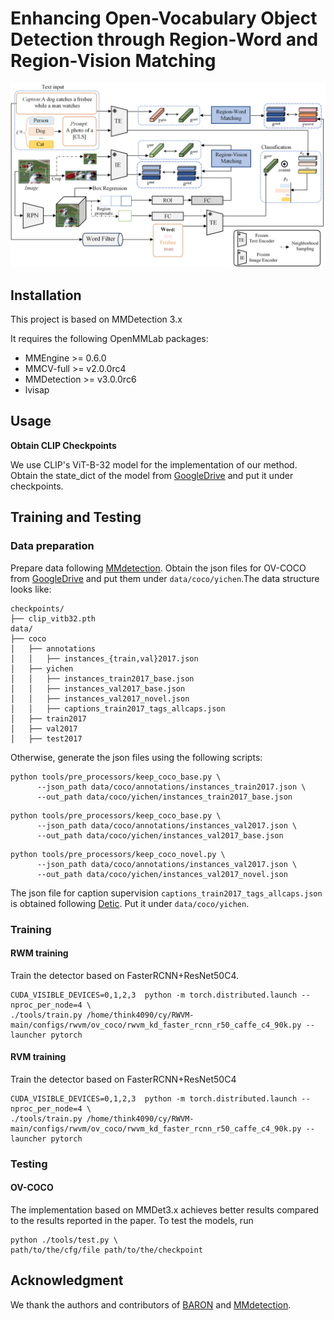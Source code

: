 # Enhancing Open-Vocabulary Object Detection through Region-Word and Region-Vision Matching
![OverviewFigure](image/main_01.png)
## Installation
This project is based on MMDetection 3.x

It requires the following OpenMMLab packages:

- MMEngine >= 0.6.0
- MMCV-full >= v2.0.0rc4
- MMDetection >= v3.0.0rc6
- lvisap
## Usage
**Obtain CLIP Checkpoints**

We use CLIP's ViT-B-32 model for the implementation of our method. Obtain the state_dict of the model from [GoogleDrive](https://drive.google.com/file/d/1ilxBhjb3JXNDar8lKRQ9GA4hTmjxADfu/view?usp=sharing) and put it under checkpoints. 
## Training and Testing
### Data preparation
Prepare data following [MMdetection](https://github.com/open-mmlab/mmdetection). Obtain the json files for OV-COCO from [GoogleDrive](https://drive.google.com/drive/folders/1O6rt6WN2ePPg6j-wVgF89T7ql2HiuRIG?usp=sharing) and put them under `data/coco/yichen`.The data structure looks like:
```
checkpoints/
├── clip_vitb32.pth
data/
├── coco
│   ├── annotations
│   │   ├── instances_{train,val}2017.json
│   ├── yichen
│   │   ├── instances_train2017_base.json
│   │   ├── instances_val2017_base.json
│   │   ├── instances_val2017_novel.json
│   │   ├── captions_train2017_tags_allcaps.json
│   ├── train2017
│   ├── val2017
│   ├── test2017
```
Otherwise, generate the json files using the following scripts:
```
python tools/pre_processors/keep_coco_base.py \
      --json_path data/coco/annotations/instances_train2017.json \
      --out_path data/coco/yichen/instances_train2017_base.json
```
```
python tools/pre_processors/keep_coco_base.py \
      --json_path data/coco/annotations/instances_val2017.json \
      --out_path data/coco/yichen/instances_val2017_base.json
```
```
python tools/pre_processors/keep_coco_novel.py \
      --json_path data/coco/annotations/instances_val2017.json \
      --out_path data/coco/yichen/instances_val2017_novel.json
```
The json file for caption supervision `captions_train2017_tags_allcaps.json` is obtained following [Detic](https://github.com/facebookresearch/Detic/blob/main/datasets/README.md). Put it under `data/coco/yichen`.
### Training
#### RWM training
Train the detector based on FasterRCNN+ResNet50C4.
```
CUDA_VISIBLE_DEVICES=0,1,2,3  python -m torch.distributed.launch --nproc_per_node=4 \
./tools/train.py /home/think4090/cy/RWVM-main/configs/rwvm/ov_coco/rwvm_kd_faster_rcnn_r50_caffe_c4_90k.py --launcher pytorch
```
#### RVM training
Train the detector based on FasterRCNN+ResNet50C4 
```
CUDA_VISIBLE_DEVICES=0,1,2,3  python -m torch.distributed.launch --nproc_per_node=4 \
./tools/train.py /home/think4090/cy/RWVM-main/configs/rwvm/ov_coco/rwvm_kd_faster_rcnn_r50_caffe_c4_90k.py --launcher pytorch
```
### Testing
#### OV-COCO
The implementation based on MMDet3.x achieves better results compared to the results reported in the paper.
To test the models, run
```
python ./tools/test.py \ 
path/to/the/cfg/file path/to/the/checkpoint
```
## Acknowledgment
We thank the authors and contributors of [BARON](https://github.com/wusize/ovdet?tab=readme-ov-file) and [MMdetection](https://github.com/open-mmlab/mmdetection).

